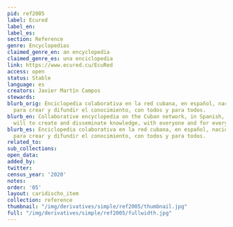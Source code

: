 ```yaml
---
pid: ref2005
label: Ecured
label_en:
label_es:
section: Reference
genre: Encyclopedias
claimed_genre_en: an encyclopedia
claimed_genre_es: una enciclopedia
link: https://www.ecured.cu/EcuRed
access: open
status: Stable
language: es
creators: Javier Martín Campos
stewards:
blurb_orig: Enciclopedia colaborativa en la red cubana, en español, nacida de la voluntad
  para crear y difundir el conocimiento, con todos y para todos.
blurb_en: Collaborative encyclopedia on the Cuban network, in Spanish, born from the
  will to create and disseminate knowledge, with everyone and for everyone.
blurb_es: Enciclopedia colaborativa en la red cubana, en español, nacida de la voluntad
  para crear y difundir el conocimiento, con todos y para todos.
related_to:
sub_collections:
open_data:
added_by:
twitter:
census_year: '2020'
notes:
order: '05'
layout: caridischo_item
collection: reference
thumbnail: "/img/derivatives/simple/ref2005/thumbnail.jpg"
full: "/img/derivatives/simple/ref2005/fullwidth.jpg"
---
```

